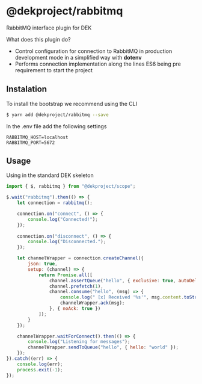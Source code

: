 # @dekproject/rabbitmq

RabbitMQ interface plugin for DEK

What does this plugin do?

* Control configuration for connection to RabbitMQ in production development mode in a simplified way with **dotenv**
* Performs connection implementation along the lines ES6 being pre requirement to start the project

## Instalation

To install the bootstrap we recommend using the CLI

```bash
$ yarn add @dekproject/rabbitmq --save
```

In the .env file add the following settings

```
RABBITMQ_HOST=localhost
RABBITMQ_PORT=5672
```

## Usage

Using in the standard DEK skeleton

```js
import { $, rabbitmq } from "@dekproject/scope";

$.wait("rabbitmq").then(() => {
    let connection = rabbitmq();

    connection.on("connect", () => {
        console.log("Connected!");
    });
    
    connection.on("disconnect", () => {
        console.log("Disconnected.");
    });

    let channelWrapper = connection.createChannel({
        json: true,
        setup: (channel) => {
            return Promise.all([
                channel.assertQueue("hello", { exclusive: true, autoDelete: true }),
                channel.prefetch(1),
                channel.consume("hello", (msg) => {
                    console.log(" [x] Received '%s'", msg.content.toString());
                    channelWrapper.ack(msg);
                }, { noAck: true })
            ]);
        }
    });

    channelWrapper.waitForConnect().then(() => {
        console.log("Listening for messages");
        channelWrapper.sendToQueue("hello", { hello: "world" });
    });     
}).catch((err) => {
    console.log(err);
    process.exit(-1);
});
```
